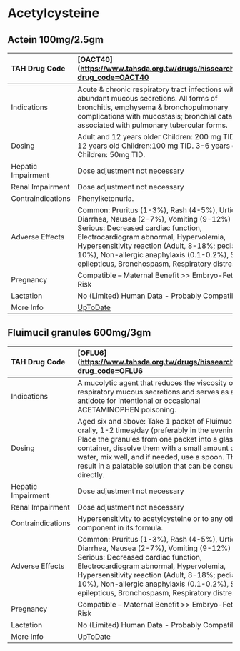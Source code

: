 # Acetylcysteine

## Actein 100mg/2.5gm

| TAH Drug Code      | [OACT40](https://www.tahsda.org.tw/drugs/hissearch.php?drug_code=OACT40                                                                                                                                                                                                                                                         |
|:-------------------|:--------------------------------------------------------------------------------------------------------------------------------------------------------------------------------------------------------------------------------------------------------------------------------------------------------------------------------|
| Indications        | Acute & chronic respiratory tract infections with abundant mucous secretions. All forms of bronchitis, emphysema & bronchopulmonary complications with mucostasis; bronchial catarrh associated with pulmonary tubercular forms.                                                                                                |
| Dosing             | Adult and 12 years older Children: 200 mg TID. 6-12 years old Children:100 mg TID. 3-6 years old Children: 50mg TID.                                                                                                                                                                                                            |
| Hepatic Impairment | Dose adjustment not necessary                                                                                                                                                                                                                                                                                                   |
| Renal Impairment   | Dose adjustment not necessary                                                                                                                                                                                                                                                                                                   |
| Contraindications  | Phenylketonuria.                                                                                                                                                                                                                                                                                                                |
| Adverse Effects    | Common: Pruritus (1-3%), Rash (4-5%), Urticaria, Diarrhea, Nausea (2-7%), Vomiting (9-12%) Serious: Decreased cardiac function, Electrocardiogram abnormal, Hypervolemia, Hypersensitivity reaction (Adult, 8-18%; pediatric, 10%), Non-allergic anaphylaxis (0.1-0.2%), Status epilepticus, Bronchospasm, Respiratory distress |
| Pregnancy          | Compatible – Maternal Benefit >> Embryo-Fetal Risk                                                                                                                                                                                                                                                                              |
| Lactation          | No (Limited) Human Data - Probably Compatible                                                                                                                                                                                                                                                                                   |
| More Info          | [UpToDate](https://www.uptodate.com/contents/acetylcysteine-drug-information)                                                                                                                                                                                                                                                   |

## Fluimucil granules 600mg/3gm

| TAH Drug Code      | [OFLU6](https://www.tahsda.org.tw/drugs/hissearch.php?drug_code=OFLU6                                                                                                                                                                                                                                                           |
|:-------------------|:--------------------------------------------------------------------------------------------------------------------------------------------------------------------------------------------------------------------------------------------------------------------------------------------------------------------------------|
| Indications        | A mucolytic agent that reduces the viscosity of respiratory mucous secretions and serves as an antidote for intentional or occasional ACETAMINOPHEN poisoning.                                                                                                                                                                  |
| Dosing             | Aged six and above: Take 1 packet of Fluimucil orally, 1-2 times/day (preferably in the evening). Place the granules from one packet into a glass container, dissolve them with a small amount of water, mix well, and if needed, use a spoon. This will result in a palatable solution that can be consumed directly.          |
| Hepatic Impairment | Dose adjustment not necessary                                                                                                                                                                                                                                                                                                   |
| Renal Impairment   | Dose adjustment not necessary                                                                                                                                                                                                                                                                                                   |
| Contraindications  | Hypersensitivity to acetylcysteine or to any other component in its formula.                                                                                                                                                                                                                                                    |
| Adverse Effects    | Common: Pruritus (1-3%), Rash (4-5%), Urticaria, Diarrhea, Nausea (2-7%), Vomiting (9-12%) Serious: Decreased cardiac function, Electrocardiogram abnormal, Hypervolemia, Hypersensitivity reaction (Adult, 8-18%; pediatric, 10%), Non-allergic anaphylaxis (0.1-0.2%), Status epilepticus, Bronchospasm, Respiratory distress |
| Pregnancy          | Compatible – Maternal Benefit >> Embryo-Fetal Risk                                                                                                                                                                                                                                                                              |
| Lactation          | No (Limited) Human Data - Probably Compatible                                                                                                                                                                                                                                                                                   |
| More Info          | [UpToDate](https://www.uptodate.com/contents/acetylcysteine-drug-information)                                                                                                                                                                                                                                                   |

